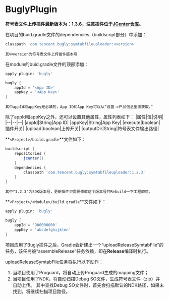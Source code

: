 # BuglyPlugin
**符号表文件上传插件最新版本为：1.3.6，注意插件位于[JCenter仓库](http://jcenter.bintray.com/com/tencent/bugly/symtabfileuploader/)。**

在项目的buid.gradle文件的dependencies（buildscript部分）中添加：
``` gradle
classpath 'com.tencent.bugly:symtabfileuploader:<version>'
```

`其中version为符号表文件上传插件版本号`

在module的buid.gradle文件的顶部添加：
``` gradle
apply plugin: 'bugly'

bugly {
	appId = '<App ID>'
	appKey = '<App Key>'
}
```
`其中appId和appKey是必填的，App ID和App Key可以从“设置->产品信息里面获取。”`

除了appId和appKey之外，还可以设置其他属性，属性列表如下：
|属性|值|说明|
|--|--|--|
|appId|String|App ID|
|appKey|String|App Key|
|execute|boolean|插件开关|
|upload|boolean|上传开关|
|outputDir|String|符号表文件输出路径|

**`<Project>/build.gradle`**文件如下：
``` gradle
buildscript {
    repositories {
        jcenter()
    }
    dependencies {
        classpath 'com.tencent.bugly:symtabfileuploader:1.2.3'
    }
}
```
`其中"1.2.3"为SDK版本号，更新插件只需要修改这个版本号并Rebuild一下工程即可。`

**`<Project>/<Module>/build.gradle`**文件如下：
``` gradle
apply plugin: 'bugly'

bugly {	
    appId = '900000000'
    appKey = 'abcdefghijklmn'
}

```

项目应用了Bugly插件之后，Gradle会新建出一个“uploadReleaseSymtabFile”的任务，该任务被“assembleRelease”任务依赖，即在**Release**编译时执行。

uploadReleaseSymtabFile任务将执行以下动作：
1. 当项目使用了Proguard，将自动上传Proguard生成的mapping文件；
2. 当项目使用了NDK，将自动扫描Debug SO文件，生成符号表文件（zip）并自动上传。
其中查找Debug SO文件时，首先会扫描默认的NDK路径，如果未找到，将继续扫描项目路径。
